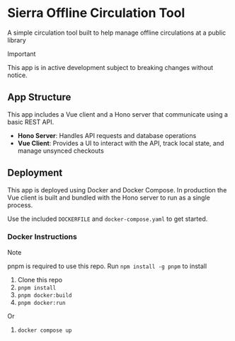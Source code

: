 # Sierra Offline Circulation Tool

A simple circulation tool built to help manage offline circulations at a public library

> [!IMPORTANT]
> This app is in active development subject to breaking changes without notice.

## App Structure

This app includes a Vue client and a Hono server that communicate using a basic REST API.

- **Hono Server**: Handles API requests and database operations
- **Vue Client**: Provides a UI to interact with the API, track local state, and manage unsynced checkouts

## Deployment

This app is deployed using Docker and Docker Compose. In production the Vue client is built and bundled with the Hono server to run as a single process.

Use the included `DOCKERFILE` and `docker-compose.yaml` to get started.

### Docker Instructions

> [!NOTE]
> pnpm is required to use this repo. Run `npm install -g pnpm` to install

1. Clone this repo
2. `pnpm install`
3. `pnpm docker:build`
4. `pnpm docker:run`

Or

1. `docker compose up`
